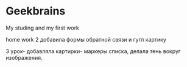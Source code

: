 # Geekbrains
My studing and my first work

home work 2  добавила формы обратной связи и гугл картику

3 урок- добавляла картирки- маркеры списка, делала тень вокруг изображения.
